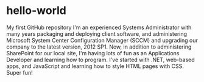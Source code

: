 # hello-world
My first GitHub repository
I'm an experienced Systems Administrator with many years packaging and deploying client software, and administering Microsoft System Center Configuration Manager (SCCM) and upgrading our company to the latest version, 2012 SP1. 
Now, in addition to administering SharePoint for our local site, I'm having lots of fun as an Applications Developer and learning how to program.
I've started with .NET, web-based apps, and JavaScript and learning how to style HTML pages with CSS. Super fun!
